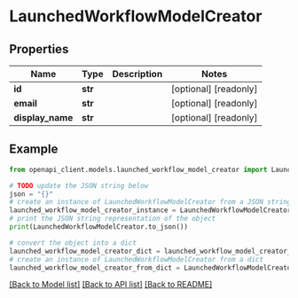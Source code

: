 # LaunchedWorkflowModelCreator



## Properties

Name | Type | Description | Notes
------------ | ------------- | ------------- | -------------
**id** | **str** |  | [optional] [readonly] 
**email** | **str** |  | [optional] [readonly] 
**display_name** | **str** |  | [optional] [readonly] 

## Example

```python
from openapi_client.models.launched_workflow_model_creator import LaunchedWorkflowModelCreator

# TODO update the JSON string below
json = "{}"
# create an instance of LaunchedWorkflowModelCreator from a JSON string
launched_workflow_model_creator_instance = LaunchedWorkflowModelCreator.from_json(json)
# print the JSON string representation of the object
print(LaunchedWorkflowModelCreator.to_json())

# convert the object into a dict
launched_workflow_model_creator_dict = launched_workflow_model_creator_instance.to_dict()
# create an instance of LaunchedWorkflowModelCreator from a dict
launched_workflow_model_creator_from_dict = LaunchedWorkflowModelCreator.from_dict(launched_workflow_model_creator_dict)
```
[[Back to Model list]](../README.md#documentation-for-models) [[Back to API list]](../README.md#documentation-for-api-endpoints) [[Back to README]](../README.md)


